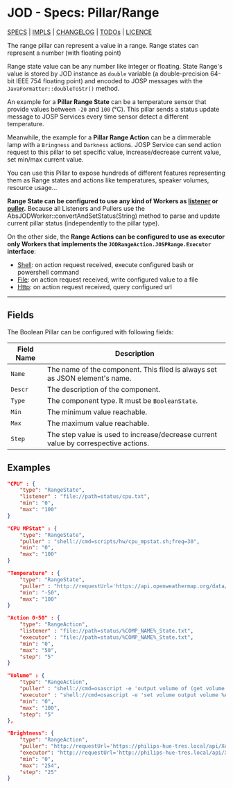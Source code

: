 # JOD - Specs: Pillar/Range

[SPECS](../specs.md) | [IMPLS](../impls.md) | [CHANGELOG](../../CHANGELOG.md) | [TODOs](../../TODOs.md) | [LICENCE](../../LICENCE.md)

The range pillar can represent a value in a range. Range states can represent a
number (with floating point)

Range state value can be any number like integer or floating.
State Range's value is stored by JOD instance as ```double``` variable (a
double-precision 64-bit IEEE 754 floating point) and encoded to JOSP messages
with the `JavaFormatter::doubleToStr()` method.

An example for a **Pillar Range State** can be a temperature sensor that provide
values between ```-20``` and ```100``` (°C). This pillar sends a status update
message to JOSP Services every time sensor detect a different temperature.

Meanwhile, the example for a **Pillar Range Action** can be a dimmerable lamp
with a ```Bringness``` and ```Darkness``` actions. JOSP Service can send action
request to this pillar to set specific value, increase/decrease current value,
set min/max current value.

You can use this Pillar to expose hundreds of different features representing
them as Range states and actions like temperatures, speaker volumes, resource
usage...

**Range State can be configured to use any kind of Workers as [listener](workers.md#listeners)
or [puller](workers.md#pullers).** Because all Listeners and Pullers use the
AbsJODWorker::convertAndSetStatus(String) method to parse and update current
pillar status (independently to the pillar type).

On the other side, the **Range Actions can be configured to use as executor only
Workers that implements the ```JODRangeAction.JOSPRange.Executor``` interface**:
* [Shell](../impls/workers/executor_shell.md): on action request received, execute configured bash or powershell command
* [File](../impls/workers/executor_file.md): on action request received, write configured value to a file
* [Http](../impls/workers/executor_http.md): on action request received, query configured url

---

## Fields

The Boolean Pillar can be configured with following fields:

| Field Name  | Description                                                                         |
|-------------|-------------------------------------------------------------------------------------|
| ```Name```  | The name of the component. This filed is always set as JSON element's name.         |
| ```Descr``` | The description of the component.                                                   |
| ```Type```  | The component type. It must be ```BooleanState```.                                  |
| ```Min```   | The minimum value reachable.                                                        |
| ```Max```   | The maximum value reachable.                                                        |
| ```Step```  | The step value is used to increase/decrease current value by correspective actions. |

## Examples

```json title="struct.jod: RangeState/File @ JOD PC Windows"
"CPU" : {
    "type": "RangeState",
    "listener" : "file://path=status/cpu.txt",
    "min": "0",
    "max": "100"
}
```

```json title="struct.jod: RangeState/Shell @ JOD PC Linux"
"CPU MPStat" : {
    "type": "RangeState",
    "puller" : "shell://cmd=scripts/hw/cpu_mpstat.sh;freq=30",
    "min": "0",
    "max": "100"
}
```

```json title="struct.jod: RangeState/Http @ JOD Meteo Web"
"Temperature" : {
    "type": "RangeState",
    "puller" : "http://requestUrl='https://api.openweathermap.org/data/2.5/weather?q=${JOD_MWO_LOCATION}&units=metric&appid=03317c1f2de6827424efd170890ffd3c';formatType=JSON;formatPath='$.main.temp';formatPathType=JSONPATH;freq=600",
    "min": "-50",
    "max": "100"
}
```



```json title="struct.jod: RangeAction/File @ JOD Struct default file"
"Action 0-50" : {
    "type": "RangeAction",
    "listener" : "file://path=status/%COMP_NAME%_State.txt",
    "executor" : "file://path=status/%COMP_NAME%_State.txt",
    "min": "0",
    "max": "50",
    "step": "5"
}
```

```json title="struct.jod: RangeAction/Shell @ JOD PC Mac"
"Volume" : {
    "type": "RangeAction",
    "puller" : "shell://cmd=osascript -e 'output volume of (get volume settings)';freq=1",
    "executor" : "shell://cmd=osascript -e 'set volume output volume %A_VAL%'",
    "min": "0",
    "max": "100",
    "step": "5"
},
```

```json title="struct.jod: RangeAction/Http @ JOD Philips Hue"
"Brightness": {
    "type": "RangeAction",
    "puller": "http://requestUrl='https://philips-hue-tres.local/api/Xex9YLRxERFf0TliilWFj3LkmjtCd2iGLmQSktYY/lights/1';formatType=JSON;formatPath='$.state.bri';formatPathType=JSONPATH;requestIgnoreSSLHosts=true;",
    "executor": "http://requestUrl='http://philips-hue-tres.local/api/Xex9YLRxERFf0TliilWFj3LkmjtCd2iGLmQSktYY/lights/1/state';requestVerb=PUT;formatType=JSON;formatPath='$.[0].success';formatPathType=JSONPATH;requestIgnoreSSLHosts=true;requestBody='{\"bri\":%A_VAL_INT%}'",
    "min": "0",
    "max": "254",
    "step": "25"
}
```